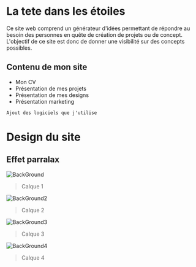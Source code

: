# La tete dans les étoiles

Ce site web comprend un générateur d'idées permettant de répondre au besoin des personnes en quête de création de projets ou de concept.
L'objectif de ce site est donc de donner une visibilité sur des concepts possibles.


## Contenu de mon site

* Mon CV
* Présentation de mes projets
* Présentation de mes designs
* Présentation marketing

```
Ajout des logiciels que j'utilise
```

# Design du site

## Effet parralax

![BackGround](https://image.noelshack.com/fichiers/2018/27/5/1530880482-bg-1.png)
> Calque 1

![BackGround2](https://image.noelshack.com/fichiers/2018/27/5/1530880486-bg-5.png)
> Calque 2

![BackGround3](https://image.noelshack.com/fichiers/2018/27/5/1530880492-bg-4.png)
> Calque 3

![BackGround4](https://image.noelshack.com/fichiers/2018/27/5/1530880495-bg-2.png)
> Calque 4
